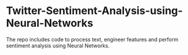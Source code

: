 # Twitter-Sentiment-Analysis-using-Neural-Networks
The repo includes code to process text, engineer features and perform sentiment analysis using Neural Networks.
